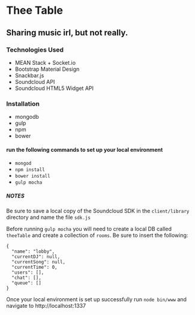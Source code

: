 # Thee Table
## Sharing music irl, but not really.

### Technologies Used
* MEAN Stack + Socket.io
* Bootstrap Material Design
* Snackbar.js
* Soundcloud API
* Soundcloud HTML5 Widget API

### Installation
* mongodb
* gulp
* npm
* bower

#### run the following commands to set up your local environment
* `mongod`
* `npm install`
* `bower install`
* `gulp mocha`

##### NOTES 

Be sure to save a local copy of the Soundcloud SDK in the `client/library` directory and name the file `sdk.js`

Before running `gulp mocha` you will need to create a local DB called `theeTable` and create a collection of `rooms`. Be sure to insert the following:

```
{
  "name": "lobby",
  "currentDJ": null,
  "currentSong": null,
  "currentTime": 0,
  "users": [],
  "chat": [],
  "queue": []
}
```
Once your local environment is set up successfully run `node bin/www` and navigate to http://localhost:1337